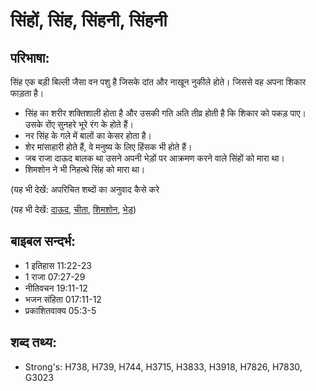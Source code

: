 # सिंहों, सिंह, सिंहनी, सिंहनी #

## परिभाषा: ##

सिंह एक बड़ी बिल्ली जैसा वन पशु है जिसके दांत और नाखून नुकीले होते। जिससे वह अपना शिकार फाड़ता है। 

* सिंह का शरीर शक्तिशाली होता है और उसकी गति अति तीव्र होती है कि शिकार को पकड़ पाए। उसके रोंए सुनहरे भूरे रंग के होते हैं।
* नर सिंह के गले में बालों का केसर होता है।
* शेर मांसाहारी होते हैं, वे मनुष्य के लिए हिंसक भी होते हैं।
* जब राजा दाऊद बालक था उसने अपनी भेड़ों पर आक्रमण करने वाले सिंहों को मारा था।
* शिमशोन ने भी निहत्थे सिंह को मारा था।

(यह भी देखें: अपरिचित शब्दों का अनुवाद कैसे करे

(यह भी देखें: [दाऊद](../david.md), [चीता](../leopard.md), [शिमशोन](../samson.md), [भेड़](../sheep.md))

## बाइबल सन्दर्भ: ##

* 1 इतिहास 11:22-23
* 1 राजा 07:27-29
* नीतिवचन 19:11-12
* भजन संहिता 017:11-12
* प्रकाशितवाक्य  05:3-5

## शब्द तथ्य: ##

* Strong's: H738, H739, H744, H3715, H3833, H3918, H7826, H7830, G3023
